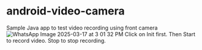# android-video-camera
Sample Java app to test video recording using front camera
![WhatsApp Image 2025-03-17 at 3 01 32 PM](https://github.com/user-attachments/assets/996e7e69-5f9b-4f7f-9349-93473a9978ed)
Click on Init first. Then Start to record video. Stop to stop recording.

